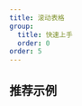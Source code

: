 ```yaml
---
title: 滚动表格
group:
  title: 快速上手
  order: 0
order: 5
---
```


## 推荐示例

<code src="../examples/drag-modal/basic.tsx"></code>
